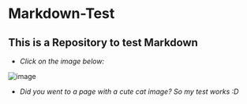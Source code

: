 # Markdown-Test

## This is a Repository to test Markdown

* *Click on the image below:*

![image](https://user-images.githubusercontent.com/111463790/188033691-a6a489ae-ef0e-4d57-8575-cd01561ec3bb.png)

* *Did you went to a page with a cute cat image? So my test works :D*
